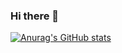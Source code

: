 ### Hi there 👋

[![Anurag's GitHub stats](https://github-readme-stats.vercel.app/api?username=JaegyeongCoconut)](https://github.com/JaegyeongCoconut/github-readme-stats)


<!--
**JaegyeongCoconut/JaegyeongCoconut** is a ✨ _special_ ✨ repository because its `README.md` (this file) appears on your GitHub profile.

Here are some ideas to get you started:

- 🔭 I’m currently working on ...
- 🌱 I’m currently learning ...
- 👯 I’m looking to collaborate on ...
- 🤔 I’m looking for help with ...
- 💬 Ask me about ...
- 📫 How to reach me: ...
- 😄 Pronouns: ...
- ⚡ Fun fact: ...
-->
